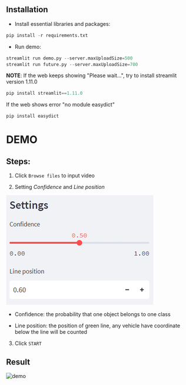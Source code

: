 ## Installation

* Install essential libraries and packages:
```python
pip install -r requirements.txt
```

* Run demo:
```python
streamlit run demo.py --server.maxUploadSize=500
streamlit run future.py --server.maxUploadSize=700
```

**NOTE**: If the web keeps showing "Please wait...", try to install streamlit version 1.11.0
```python
pip install streamlit==1.11.0
```

If the web shows error "no module easydict"
```python
pip install easydict
```

# DEMO

## Steps:
1. Click ```Browse files``` to input video

2. Setting *Confidence* and *Line position*

![Settings](Resources/setting.jpg)
* Confidence: the probability that one object belongs to one class

* Line position: the position of green line, any vehicle have coordinate below the line will be counted

3. Click ```START```

## Result

![demo](Resources/vid_demo.gif)

